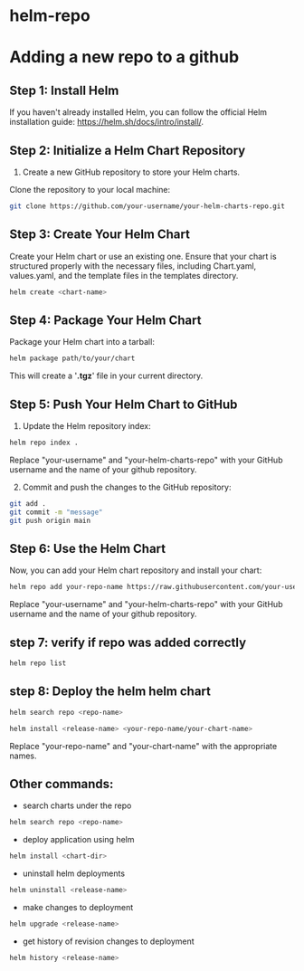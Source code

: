 # helm-repo
# Adding a new repo to a github

## Step 1: Install Helm
If you haven't already installed Helm, you can follow the official Helm installation guide: https://helm.sh/docs/intro/install/.

## Step 2: Initialize a Helm Chart Repository
1. Create a new GitHub repository to store your Helm charts.

Clone the repository to your local machine:

```bash
git clone https://github.com/your-username/your-helm-charts-repo.git
```

## Step 3: Create Your Helm Chart
Create your Helm chart or use an existing one. Ensure that your chart is structured properly with the necessary files, including Chart.yaml, values.yaml, and the template files in the templates directory.

```bash
helm create <chart-name>
```

## Step 4: Package Your Helm Chart
Package your Helm chart into a tarball:

```bash
helm package path/to/your/chart
```

This will create a '**.tgz**' file in your current directory.

## Step 5: Push Your Helm Chart to GitHub

1. Update the Helm repository index:

```bash
helm repo index .
```
Replace "your-username" and "your-helm-charts-repo" with your GitHub username and the name of your github repository.

2. Commit and push the changes to the GitHub repository:

```bash
git add .
git commit -m "message"
git push origin main
```
## Step 6: Use the Helm Chart
Now, you can add your Helm chart repository and install your chart:

```bash
helm repo add your-repo-name https://raw.githubusercontent.com/your-username/your-helm-charts-repo/main

```
Replace "your-username" and "your-helm-charts-repo" with your GitHub username and the name of your github repository.


## step 7: verify if repo was added correctly

```bash
helm repo list 
```

## step 8: Deploy the helm helm chart

```bash
helm search repo <repo-name>  

helm install <release-name> <your-repo-name/your-chart-name>
```
Replace "your-repo-name" and "your-chart-name" with the appropriate names.

## Other commands:
- search charts under the repo
```bash
helm search repo <repo-name> 
```
- deploy application using helm
```bash
helm install <chart-dir>
``` 
- uninstall helm deployments
```bash
helm uninstall <release-name>
```
- make changes to deployment
```bash
helm upgrade <release-name>
```

- get history of revision changes to deployment
```bash
helm history <release-name>
```
